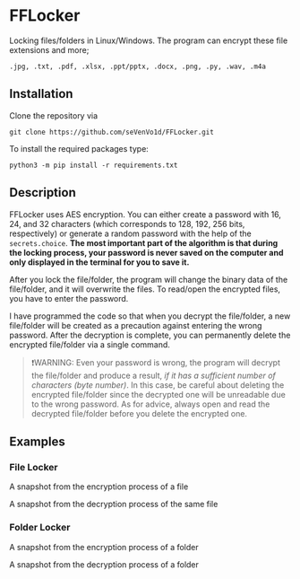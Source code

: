 # FFLocker

Locking files/folders in Linux/Windows. The program can encrypt these file extensions and more;

    .jpg, .txt, .pdf, .xlsx, .ppt/pptx, .docx, .png, .py, .wav, .m4a

## Installation

Clone the repository via

    git clone https://github.com/seVenVo1d/FFLocker.git

To install the required packages type:

    python3 -m pip install -r requirements.txt

## Description

FFLocker uses AES encryption. You can either create a password with 16, 24, and 32 characters (which corresponds to 128, 192, 256 bits, respectively) or generate a random password with the help of the `secrets.choice`. **The most important part of the algorithm is that during the locking process, your password is never saved on the computer and only displayed in the terminal for you to save it.**

After you lock the file/folder, the program will change the binary data of the file/folder, and it will overwrite the files. To read/open the encrypted files, you have to enter the password.

I have programmed the code so that when you decrypt the file/folder, a new file/folder will be created as a precaution against entering the wrong password. After the decryption is complete, you can permanently delete the encrypted file/folder via a single command.

>:exclamation:WARNING: Even your password is wrong, the program will decrypt the file/folder and produce a result, *if it has a sufficient number of characters (byte number)*. In this case, be careful about deleting the encrypted file/folder since the decrypted one will be unreadable due to the wrong password. As for advice, always open and read the decrypted file/folder before you delete the encrypted one.

## Examples

### File Locker

A snapshot from the encryption process of a file

A snapshot from the decryption process of the same file

### Folder Locker

A snapshot from the encryption process of a folder

A snapshot from the decryption process of a folder
